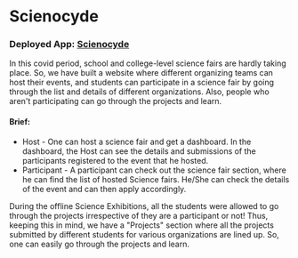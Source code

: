 # Scienocyde
<h3>Deployed App: <a href="http://scienocyde.pythonanywhere.com/">Scienocyde</a></h3>
<p>In this covid period, school and college-level science fairs are hardly taking place. So, we have built a website where different organizing teams can host their events, and students can participate in a science fair by going through the list and details of different organizations. Also, people who aren't participating can go through the projects and learn.</p>

<h4>Brief:</h4>
<ul>
<li>Host - One can host a science fair and get a dashboard. In the dashboard, the Host can see the details and submissions of the participants registered to the event that he hosted.</li>
<li>Participant - A participant can check out the science fair section, where he can find the list of hosted Science fairs. He/She can check the details of the event and can then apply accordingly.</li>
</ul>

<p>During the offline Science Exhibitions, all the students were allowed to go through the projects irrespective of they are a participant or not! Thus, keeping this in mind, we have a "Projects" section where all the projects submitted by different students for various organizations are lined up. So, one can easily go through the projects and learn.</p>
